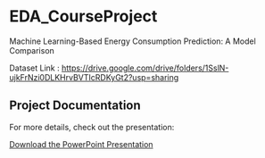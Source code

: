 # EDA_CourseProject
Machine Learning-Based Energy Consumption Prediction: A Model Comparison

Dataset Link : https://drive.google.com/drive/folders/1SslN-ujkFrNzi0DLKHrvBVTIcRDKyGt2?usp=sharing


## Project Documentation

For more details, check out the presentation:

[Download the PowerPoint Presentation](final_project_Aditya_Yuvraj.pptx)
